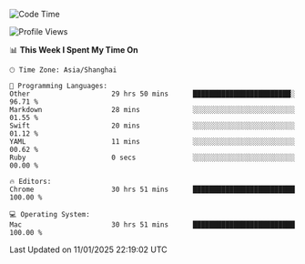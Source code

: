 <!--START_SECTION:waka-->
![Code Time](http://img.shields.io/badge/Code%20Time-3%2C298%20hrs%208%20mins-blue)

![Profile Views](http://img.shields.io/badge/Profile%20Views-0-blue)

📊 **This Week I Spent My Time On** 

```text
🕑︎ Time Zone: Asia/Shanghai

💬 Programming Languages: 
Other                    29 hrs 50 mins      ████████████████████████░   96.71 % 
Markdown                 28 mins             ░░░░░░░░░░░░░░░░░░░░░░░░░   01.55 % 
Swift                    20 mins             ░░░░░░░░░░░░░░░░░░░░░░░░░   01.12 % 
YAML                     11 mins             ░░░░░░░░░░░░░░░░░░░░░░░░░   00.62 % 
Ruby                     0 secs              ░░░░░░░░░░░░░░░░░░░░░░░░░   00.00 % 

🔥 Editors: 
Chrome                   30 hrs 51 mins      █████████████████████████   100.00 % 

💻 Operating System: 
Mac                      30 hrs 51 mins      █████████████████████████   100.00 % 
```


 Last Updated on 11/01/2025 22:19:02 UTC
<!--END_SECTION:waka-->